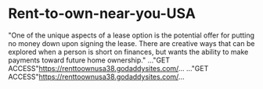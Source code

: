# Rent-to-own-near-you-USA
"One of the unique aspects of a lease option is the potential offer for putting no money down upon signing the lease. There are creative ways that can be explored when a person is short on finances, but wants the ability to make payments toward future home ownership." 
..."GET ACCESS"https://renttoownusa38.godaddysites.com/...
..."GET ACCESS"https://renttoownusa38.godaddysites.com/...
